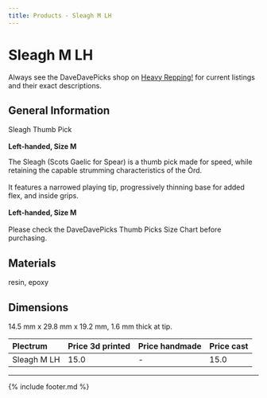 ```yaml
---
title: Products - Sleagh M LH
---
```

# Sleagh M LH

Always see the DaveDavePicks shop on [Heavy Repping!](https://www.heavyrepping.com/shop/store/davedavepicks/) for current listings and their exact descriptions.

## General Information
Sleagh Thumb Pick<br/><br/>**Left-handed, Size M**

The Sleagh (Scots Gaelic for Spear) is a thumb pick made for speed, while retaining the capable strumming characteristics of the Òrd.<br/><br/>It features a narrowed playing tip, progressively thinning base for added flex, and inside grips.<br/><br/>**Left-handed, Size M**<br/><br/>Please check the DaveDavePicks Thumb Picks Size Chart before purchasing.

## Materials
resin, epoxy

## Dimensions
14.5 mm x 29.8 mm x 19.2 mm, 1.6 mm thick at tip.

| **Plectrum**                                        | **Price 3d printed**   | **Price handmade**   | **Price cast**   |
|:----------------------------------------------------|:-----------------------|:---------------------|:-----------------|
| Sleagh M LH                                          | 15.0               | -             | 15.0         |

---

{% include footer.md %}